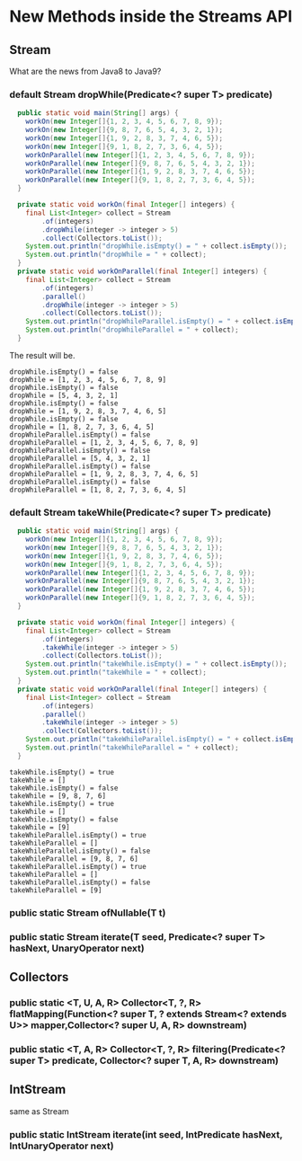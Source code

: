 # New Methods inside the Streams API

## Stream
What are the news from Java8 to Java9?

### default Stream<T> dropWhile(Predicate<? super T> predicate)

```java
  public static void main(String[] args) {
    workOn(new Integer[]{1, 2, 3, 4, 5, 6, 7, 8, 9});
    workOn(new Integer[]{9, 8, 7, 6, 5, 4, 3, 2, 1});
    workOn(new Integer[]{1, 9, 2, 8, 3, 7, 4, 6, 5});
    workOn(new Integer[]{9, 1, 8, 2, 7, 3, 6, 4, 5});
    workOnParallel(new Integer[]{1, 2, 3, 4, 5, 6, 7, 8, 9});
    workOnParallel(new Integer[]{9, 8, 7, 6, 5, 4, 3, 2, 1});
    workOnParallel(new Integer[]{1, 9, 2, 8, 3, 7, 4, 6, 5});
    workOnParallel(new Integer[]{9, 1, 8, 2, 7, 3, 6, 4, 5});
  }

  private static void workOn(final Integer[] integers) {
    final List<Integer> collect = Stream
        .of(integers)
        .dropWhile(integer -> integer > 5)
        .collect(Collectors.toList());
    System.out.println("dropWhile.isEmpty() = " + collect.isEmpty());
    System.out.println("dropWhile = " + collect);
  }
  private static void workOnParallel(final Integer[] integers) {
    final List<Integer> collect = Stream
        .of(integers)
        .parallel()
        .dropWhile(integer -> integer > 5)
        .collect(Collectors.toList());
    System.out.println("dropWhileParallel.isEmpty() = " + collect.isEmpty());
    System.out.println("dropWhileParallel = " + collect);
  }
```

The result will be.

```text
dropWhile.isEmpty() = false
dropWhile = [1, 2, 3, 4, 5, 6, 7, 8, 9]
dropWhile.isEmpty() = false
dropWhile = [5, 4, 3, 2, 1]
dropWhile.isEmpty() = false
dropWhile = [1, 9, 2, 8, 3, 7, 4, 6, 5]
dropWhile.isEmpty() = false
dropWhile = [1, 8, 2, 7, 3, 6, 4, 5]
dropWhileParallel.isEmpty() = false
dropWhileParallel = [1, 2, 3, 4, 5, 6, 7, 8, 9]
dropWhileParallel.isEmpty() = false
dropWhileParallel = [5, 4, 3, 2, 1]
dropWhileParallel.isEmpty() = false
dropWhileParallel = [1, 9, 2, 8, 3, 7, 4, 6, 5]
dropWhileParallel.isEmpty() = false
dropWhileParallel = [1, 8, 2, 7, 3, 6, 4, 5]
```

### default Stream<T> takeWhile(Predicate<? super T> predicate)

```java
  public static void main(String[] args) {
    workOn(new Integer[]{1, 2, 3, 4, 5, 6, 7, 8, 9});
    workOn(new Integer[]{9, 8, 7, 6, 5, 4, 3, 2, 1});
    workOn(new Integer[]{1, 9, 2, 8, 3, 7, 4, 6, 5});
    workOn(new Integer[]{9, 1, 8, 2, 7, 3, 6, 4, 5});
    workOnParallel(new Integer[]{1, 2, 3, 4, 5, 6, 7, 8, 9});
    workOnParallel(new Integer[]{9, 8, 7, 6, 5, 4, 3, 2, 1});
    workOnParallel(new Integer[]{1, 9, 2, 8, 3, 7, 4, 6, 5});
    workOnParallel(new Integer[]{9, 1, 8, 2, 7, 3, 6, 4, 5});
  }

  private static void workOn(final Integer[] integers) {
    final List<Integer> collect = Stream
        .of(integers)
        .takeWhile(integer -> integer > 5)
        .collect(Collectors.toList());
    System.out.println("takeWhile.isEmpty() = " + collect.isEmpty());
    System.out.println("takeWhile = " + collect);
  }
  private static void workOnParallel(final Integer[] integers) {
    final List<Integer> collect = Stream
        .of(integers)
        .parallel()
        .takeWhile(integer -> integer > 5)
        .collect(Collectors.toList());
    System.out.println("takeWhileParallel.isEmpty() = " + collect.isEmpty());
    System.out.println("takeWhileParallel = " + collect);
  }
```

```text
takeWhile.isEmpty() = true
takeWhile = []
takeWhile.isEmpty() = false
takeWhile = [9, 8, 7, 6]
takeWhile.isEmpty() = true
takeWhile = []
takeWhile.isEmpty() = false
takeWhile = [9]
takeWhileParallel.isEmpty() = true
takeWhileParallel = []
takeWhileParallel.isEmpty() = false
takeWhileParallel = [9, 8, 7, 6]
takeWhileParallel.isEmpty() = true
takeWhileParallel = []
takeWhileParallel.isEmpty() = false
takeWhileParallel = [9]
```



### public static<T> Stream<T> ofNullable(T t)



### public static<T> Stream<T> iterate(T seed, Predicate<? super T> hasNext, UnaryOperator<T> next)

## Collectors

### public static <T, U, A, R> Collector<T, ?, R> flatMapping(Function<? super T, ? extends Stream<? extends U>> mapper,Collector<? super U, A, R> downstream)
                                       
### public static <T, A, R> Collector<T, ?, R> filtering(Predicate<? super T> predicate, Collector<? super T, A, R> downstream)

## IntStream
same as Stream

### public static IntStream iterate(int seed, IntPredicate hasNext, IntUnaryOperator next)

